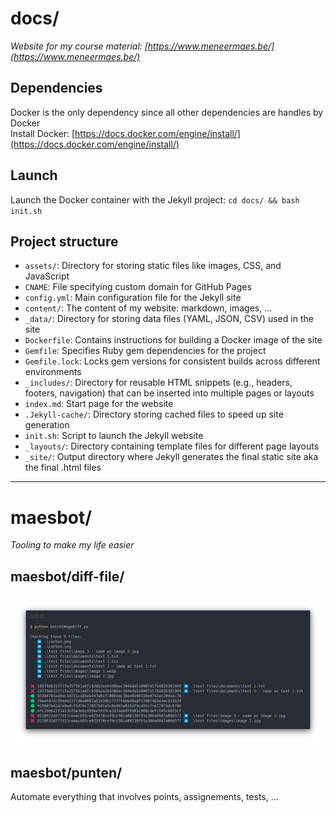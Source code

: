 # docs/
*Website for my course material: [https://www.meneermaes.be/](https://www.meneermaes.be/)*

## Dependencies

Docker is the only dependency since all other dependencies are handles by Docker  
Install Docker: [https://docs.docker.com/engine/install/](https://docs.docker.com/engine/install/)  

## Launch
Launch the Docker container with the Jekyll project: `cd docs/ && bash init.sh`  

## Project structure
- `assets/`: Directory for storing static files like images, CSS, and JavaScript
- `CNAME`: File specifying custom domain for GitHub Pages
- `config.yml`: Main configuration file for the Jekyll site
- `content/`: The content of my website: markdown, images, ...
- `_data/`: Directory for storing data files (YAML, JSON, CSV) used in the site
- `Dockerfile`: Contains instructions for building a Docker image of the site
- `Gemfile`: Specifies Ruby gem dependencies for the project
- `Gemfile.lock`: Locks gem versions for consistent builds across different environments
- `_includes/`: Directory for reusable HTML snippets (e.g., headers, footers, navigation) that can be inserted into multiple pages or layouts
- `index.md`: Start page for the website
- `.Jekyll-cache/`: Directory storing cached files to speed up site generation
- `init.sh`: Script to launch the Jekyll website
- `_layouts/`: Directory containing template files for different page layouts
- `_site/`: Output directory where Jekyll generates the final static site aka the final .html files

---

# maesbot/
*Tooling to make my life easier*

## maesbot/diff-file/ 
![diff-fileTerminal output](readme/carbon.png)

## maesbot/punten/
Automate everything that involves points, assignements, tests, ...
